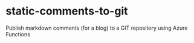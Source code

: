 # static-comments-to-git
Publish markdown comments (for a blog) to a GIT repository using Azure Functions
